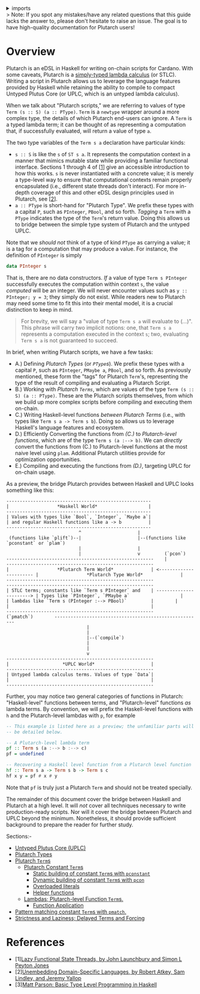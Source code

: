 <details>
<summary> imports </summary>
<p>

```haskell
module Plutarch.Docs.Introduction (hf) where
import Plutarch.Prelude
```

</p>
</details>
> Note: If you spot any mistakes/have any related questions that this guide lacks the answer to, please don't hesitate to raise an issue. The goal is to have high-quality documentation for Plutarch users!

# Overview

Plutarch is an eDSL in Haskell for writing on-chain scripts for Cardano. With some caveats, Plutarch is a [simply-typed lambda calculus](https://en.wikipedia.org/wiki/Simply_typed_lambda_calculus) (or STLC). Writing a script in Plutarch allows us to leverage the language features provided by Haskell while retaining the ability to compile to compact Untyped Plutus Core (or UPLC, which is an untyped lambda calculus).

When we talk about "Plutarch scripts," we are referring to values of type `Term (s :: S) (a :: PType)`. `Term` is a `newtype` wrapper around a more complex type, the details of which Plutarch end-users can ignore. A `Term` is a typed lambda term; it can be thought of as representing a computation that, if successfully evaluated, will return a value of type `a`.

The two type variables of the `Term s a` declaration have particular kinds:

- `s :: S` is like the `s` of `ST s a`. It represents the computation context in a manner that mimics mutable state while providing a familiar functional interface. Sections 1 through 4 of \[[1](#references)] give an accessible introduction to how this works. `s` is never instantiated with a concrete value; it is merely a type-level way to ensure that computational contexts remain properly encapsulated (i.e., different state threads don't interact). For more in-depth coverage of this and other eDSL design principles used in Plutarch, see \[[2](#references)].
- `a :: PType` is short-hand for "Plutarch Type". We prefix these types with a capital `P`, such as `PInteger`, `PBool`, and so forth. _Tagging_ a `Term` with a `PType` indicates the type of the `Term`'s return value. Doing this allows us to bridge between the simple type system of Plutarch and the untyped UPLC.

Note that we _should not_ think of a type of kind `PType` as carrying a value; it is a tag for a computation that may produce a value. For instance, the definition of `PInteger` is simply

```hs
data PInteger s
```

That is, there are no data constructors. _If_ a value of type `Term s PInteger` successfully executes the computation within context `s`, the value _computed_ will be an integer. We will never encounter values such as `y :: PInteger; y = 3`; they simply do not exist. While readers new to Plutarch may need some time to fit this into their mental model, it is a crucial distinction to keep in mind.

> For brevity, we will say a "value of type `Term s a` will evaluate to (...)". This phrase will carry two implicit notions: one, that `Term s a` represents a computation executed in the context `s`; two, evaluating `Term s a` is not guaranteed to succeed.

In brief, when writing Plutarch scripts, we have a few tasks:

- A.) Defining _Plutarch Types_ (or _`PType`s_). We prefix these types with a capital `P`, such as `PInteger`, `PMaybe a`, `PBool`, and so forth. As previously mentioned, these form the "tags" for Plutarch `Term`'s, representing the type of the result of compiling and evaluating a Plutarch Script.
- B.) Working with _Plutarch `Terms`_, which are values of the type `Term (s :: S) (a :: PType)`. These are the Plutarch scripts themselves, from which we build up more complex scripts before compiling and executing them on-chain.
- C.) Writing Haskell-level functions _between Plutarch Terms_ (i.e., with types like `Term s a -> Term s b`). Doing so allows us to leverage Haskell's language features and ecosystem.
- D.) Efficiently Converting the functions from _(C.)_ to _Plutarch-level functions_, which are of the type `Term s (a :--> b)`. We can _directly_ convert the functions from (C.) to Plutarch-level functions at the most naive level using `plam`. Additional Plutarch utilities provide for optimization opportunities.
- E.) Compiling and executing the functions from _(D.)_, targeting UPLC for on-chain usage.

As a preview, the bridge Plutarch provides between Haskell and UPLC looks something like this:

    ------------------------------------------------------
    |                  *Haskell World*                   |
    ------------------------------------------------------
    | Values with types like `Bool`, `Integer`, `Maybe a`|
    | and regular Haskell functions like a -> b          |
    ------------------------------------------------------
                               ^                     |
     (functions like `plift`)--|                     |--(functions like `pconstant` or `plam`)
                               |                     |
                               |                     v         (`pcon`)
    -------------------------------------------------------    |                     -------------------------------------------------------
    |                  *Plutarch Term World*              | <----------------------- |                  *Plutarch Type World*              |
    -------------------------------------------------------                          -------------------------------------------------------
    | STLC terms; constants like `Term s PInteger` and    | -----------------------> | Types like `PInteger`, `PMaybe a`                   |
    | lambdas like `Term s (PInteger :--> PBool)`         |        |                 |                                                     |
    -------------------------------------------------------        (`pmatch`)        -------------------------------------------------------
                                  |
                                  |
                                  |--(`compile`)
                                  |
                                  |
                                  v
    -------------------------------------------------------
    |                    *UPLC World*                     |
    -------------------------------------------------------
    | Untyped lambda calculus terms. Values of type `Data`|
    |                                                     |
    -------------------------------------------------------

Further, you may notice two general categories of functions in Plutarch: "Haskell-level" functions between terms, and "Plutarch-level"
functions _as_ lambda terms. By convention, we will prefix the Haskell-level functions with `h` and the Plutarch-level lambdas
with `p`, for example

```haskell
-- This example is listed here as a preview; the unfamiliar parts will
-- be detailed below.

-- A Plutarch-level lambda term
pf :: Term s (a :--> b :--> c)
pf = undefined

-- Recovering a Haskell level function from a Plutarch level function
hf :: Term s a -> Term s b -> Term s c
hf x y = pf # x # y
```

Note that `pf` is truly just a Plutarch `Term` and should not be treated specially.

The remainder of this document cover the bridge between Haskell and Plutarch at a high level. It will _not_ cover all techniques necessary to write production-ready scripts. Nor will it cover the bridge between Plutarch and UPLC beyond the minimum. Nonetheless, it should provide sufficient background to prepare the reader for further study.

Sections:-

- [Untyped Plutus Core (UPLC)](./Introduction/UntypedPlutusCore.md)
- [Plutarch Types](./Introduction/PlutarchTypes.md)
- [Plutarch `Term`s](./Introduction/PlutarchTerms.md)
  - [Plutarch Constant `Term`s](./Introduction/PlutarchTerms/PlutarchConstants.md)
    - [Static building of constant `Term`s with `pconstant`](./Introduction/PlutarchTerms/PlutarchConstants.md#static-building-of-constant-terms-with-pconstant)
    - [Dynamic building of constant `Term`s with `pcon`](./Introduction/PlutarchTerms/PlutarchConstants.md#dynamic-building-of-constant-terms-with-pcon)
    - [Overloaded literals](./Introduction/PlutarchTerms/PlutarchConstants.md#overloaded-literals)
    - [Helper functions](./Introduction/PlutarchTerms/PlutarchConstants.md#helper-functions)
  - [Lambdas; Plutarch-level Function `Term`s.](./Introduction/PlutarchTerms/PlutarchLambdas.md#lambdas-plutarch-level-function-terms)
    - [Function Application](./Introduction/PlutarchTerms/PlutarchLambdas.md#function-application)
- [Pattern matching constant `Term`s with `pmatch`.](./Introduction/Patternmatching.md)
- [Strictness and Laziness; Delayed Terms and Forcing](./Introduction/DelayandForce.md)

# References

- \[1][Lazy Functional State Threads, by John Launchbury and Simon L Peyton Jones](https://www.microsoft.com/en-us/research/wp-content/uploads/1994/06/lazy-functional-state-threads.pdf)
- \[2][Unembedding Domain-Specific Languages, by Robert Atkey, Sam Lindley, and Jeremy Yallop](https://bentnib.org/unembedding.pdf)
- \[3][Matt Parson: Basic Type Level Programming in Haskell](https://www.parsonsmatt.org/2017/04/26/basic_type_level_programming_in_haskell.html)
